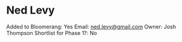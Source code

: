 # Ned Levy

Added to Bloomerang: Yes
Email: ned.levy@gmail.com
Owner: Josh Thompson
Shortlist for Phase 1?: No